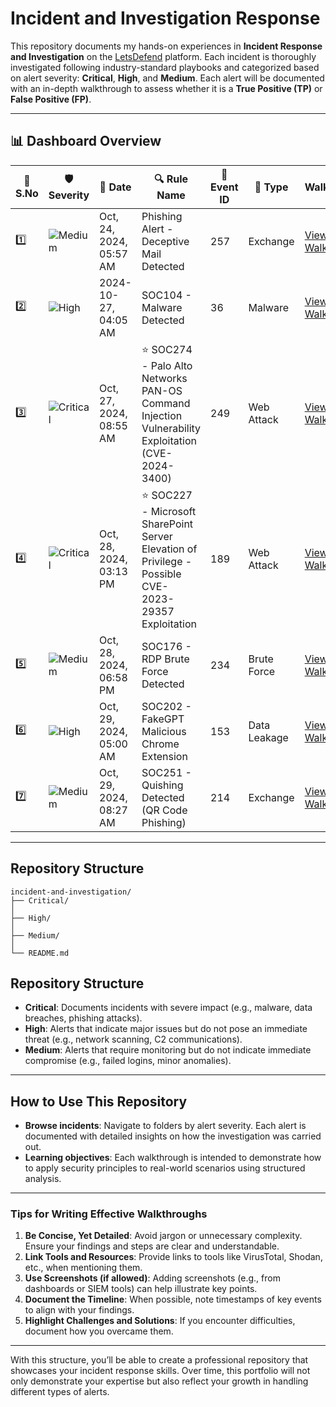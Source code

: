 # Incident and Investigation Response

This repository documents my hands-on experiences in **Incident Response and Investigation** on the [LetsDefend](https://letsdefend.io/) platform. Each incident is thoroughly investigated following industry-standard playbooks and categorized based on alert severity: **Critical**, **High**, and **Medium**. Each alert will be documented with an in-depth walkthrough to assess whether it is a **True Positive (TP)** or **False Positive (FP)**.

---
## 📊 Dashboard Overview

| 🔢 **S.No** | 🛡️ **Severity** | 📅 **Date**    | 🔍 **Rule Name**                  | 📄 **Event ID** | 📝 **Type**       | 🔗 **Walkthrough Link**       |
|-------------|----------------|---------------|-----------------------------------|----------------|------------------|-------------------------------|
| 1️⃣         | ![Medium](https://img.shields.io/badge/Medium-yellow) | Oct, 24, 2024, 05:57 AM  | Phishing Alert - Deceptive Mail Detected | 257       | Exchange         | [View Walkthrough](https://github.com/maheavula/Incident-Investigation-Response/blob/main/Medium/SOC282%20-%20Phishing%20Alert%20-%20Deceptive%20Mail%20Detected.md) |  
| 2️⃣         | ![High](https://img.shields.io/badge/High-red)     | 2024-10-27, 04:05 AM | SOC104 - Malware Detected | 36             | Malware          | [View Walkthrough](https://github.com/maheavula/Incident-Investigation-Response/blob/main/High/SOC104%20-%20Malware%20Detected.md) |  
| 3️⃣         | ![Critical](https://img.shields.io/badge/Critical-darkred) | Oct, 27, 2024, 08:55 AM | ⭐ SOC274 - Palo Alto Networks PAN-OS Command Injection Vulnerability Exploitation (CVE-2024-3400) | 249 | Web Attack      | [View Walkthrough](https://github.com/maheavula/Incident-Investigation-Response/tree/main/Critical) |  
| 4️⃣         | ![Critical](https://img.shields.io/badge/Critical-darkred) | Oct, 28, 2024, 03:13 PM | ⭐ SOC227 - Microsoft SharePoint Server Elevation of Privilege - Possible CVE-2023-29357 Exploitation | 189 | Web Attack      | [View Walkthrough](https://github.com/maheavula/Incident-Investigation-Response/blob/main/Critical/SOC227%20-%20Microsoft%20SharePoint%20Server%20Elevation%20of%20Privilege%20-%20Possible%20CVE-2023-29357%20Exploitation.md) |  
| 5️⃣         | ![Medium](https://img.shields.io/badge/Medium-yellow) | Oct, 28, 2024, 06:58 PM  | SOC176 - RDP Brute Force Detected | 234       | Brute Force      | [View Walkthrough](https://github.com/maheavula/Incident-Investigation-Response/blob/main/Medium/SOC176%20-%20RDP%20Brute%20Force%20Detected.md) |  
| 6️⃣         | ![High](https://img.shields.io/badge/High-red) | Oct, 29, 2024, 05:00 AM  | SOC202 - FakeGPT Malicious Chrome Extension | 153       | Data Leakage    | [View Walkthrough](https://github.com/maheavula/Incident-Investigation-Response/blob/main/High/SOC202%20-%20FakeGPT%20Malicious%20Chrome%20Extension.md) |  
| 7️⃣         | ![Medium](https://img.shields.io/badge/Medium-yellow) | Oct, 29, 2024, 08:27 AM  | SOC251 - Quishing Detected (QR Code Phishing) | 214       | Exchange         | [View Walkthrough](https://github.com/maheavula/Incident-Investigation-Response/blob/main/Medium/SOC251%20-%20Quishing%20Detected%20(QR%20Code%20Phishing).md) |  


---


## Repository Structure

```plaintext
incident-and-investigation/
├── Critical/
│   
├── High/
│  
├── Medium/
│ 
└── README.md
```
## Repository Structure

- **Critical**: Documents incidents with severe impact (e.g., malware, data breaches, phishing attacks).  
- **High**: Alerts that indicate major issues but do not pose an immediate threat (e.g., network scanning, C2 communications).  
- **Medium**: Alerts that require monitoring but do not indicate immediate compromise (e.g., failed logins, minor anomalies).

---

## How to Use This Repository

- **Browse incidents**: Navigate to folders by alert severity. Each alert is documented with detailed insights on how the investigation was carried out.
- **Learning objectives**: Each walkthrough is intended to demonstrate how to apply security principles to real-world scenarios using structured analysis.



---

### **Tips for Writing Effective Walkthroughs**

1. **Be Concise, Yet Detailed**: Avoid jargon or unnecessary complexity. Ensure your findings and steps are clear and understandable.  
2. **Link Tools and Resources**: Provide links to tools like VirusTotal, Shodan, etc., when mentioning them.  
3. **Use Screenshots (if allowed)**: Adding screenshots (e.g., from dashboards or SIEM tools) can help illustrate key points.  
4. **Document the Timeline**: When possible, note timestamps of key events to align with your findings.  
5. **Highlight Challenges and Solutions**: If you encounter difficulties, document how you overcame them.

---


With this structure, you’ll be able to create a professional repository that showcases your incident response skills. Over time, this portfolio will not only demonstrate your expertise but also reflect your growth in handling different types of alerts.

